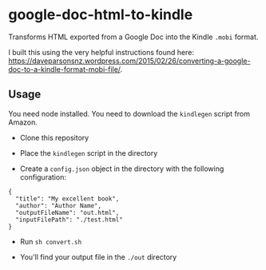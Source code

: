 # google-doc-html-to-kindle

Transforms HTML exported from a Google Doc into the Kindle `.mobi` format.

I built this using the very helpful instructions found here: https://daveparsonsnz.wordpress.com/2015/02/26/converting-a-google-doc-to-a-kindle-format-mobi-file/.

## Usage

You need node installed. You need to download the `kindlegen` script from Amazon.

- Clone this repository

- Place the `kindlegen` script in the directory

- Create a `config.json` object in the directory with the following configuration:

```
{
  "title": "My excellent book",
  "author": "Author Name",
  "outputFileName": "out.html",
  "inputFilePath": "./test.html"
}
```

- Run `sh convert.sh`

- You'll find your output file in the `./out` directory
